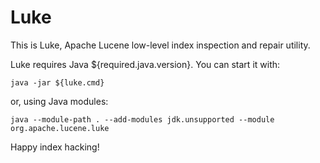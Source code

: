 <!--
    Licensed to the Apache Software Foundation (ASF) under one or more
    contributor license agreements.  See the NOTICE file distributed with
    this work for additional information regarding copyright ownership.
    The ASF licenses this file to You under the Apache License, Version 2.0
    the "License"); you may not use this file except in compliance with
    the License.  You may obtain a copy of the License at

        http://www.apache.org/licenses/LICENSE-2.0

    Unless required by applicable law or agreed to in writing, software
    distributed under the License is distributed on an "AS IS" BASIS,
    WITHOUT WARRANTIES OR CONDITIONS OF ANY KIND, either express or implied.
    See the License for the specific language governing permissions and
    limitations under the License.
 -->

# Luke

This is Luke, Apache Lucene low-level index inspection and repair utility.

Luke requires Java ${required.java.version}. You can start it with:
```
java -jar ${luke.cmd}
```

or, using Java modules:

```
java --module-path . --add-modules jdk.unsupported --module org.apache.lucene.luke
```

Happy index hacking!
